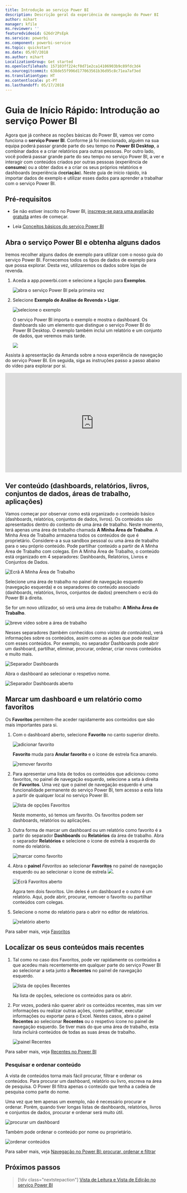 ```yaml
---
title: Introdução ao serviço Power BI
description: Descrição geral da experiência de navegação do Power BI
author: mihart
manager: kfile
ms.reviewer: ''
featuredvideoid: G26dr2PsEpk
ms.service: powerbi
ms.component: powerbi-service
ms.topic: quickstart
ms.date: 05/07/2018
ms.author: mihart
LocalizationGroup: Get started
ms.openlocfilehash: 157103ff224cf0d71e2ca14106903b9c89fdc3d4
ms.sourcegitcommit: 638de55f996d177063561b36d95c8c71ea7af3ed
ms.translationtype: HT
ms.contentlocale: pt-PT
ms.lasthandoff: 05/17/2018
---
```

# <a name="quickstart---getting-around-in-power-bi-service"></a>Guia de Início Rápido: Introdução ao serviço Power BI

Agora que já conhece as noções básicas do Power BI, vamos ver como funciona o **serviço Power BI**. Conforme já foi mencionado, alguém na sua equipa poderá passar grande parte do seu tempo no **Power BI Desktop**, a combinar dados e a criar relatórios para outras pessoas. Por outro lado, você poderá passar grande parte do seu tempo no serviço Power BI, a ver e interagir com conteúdos criados por outras pessoas (experiência de **consumo**) ou a obter dados e a criar os seus próprios relatórios e dashboards (experiência de**criação**). Neste guia de início rápido, irá importar dados de exemplo e utilizar esses dados para aprender a trabalhar com o serviço Power BI. 
 
## <a name="prerequisites"></a>Pré-requisitos

- Se não estiver inscrito no Power BI, [inscreva-se para uma avaliação gratuita](https://app.powerbi.com/signupredirect?pbi_source=web) antes de começar.

- Leia [Conceitos básicos do serviço Power BI](service-basic-concepts.md)

## <a name="open-power-bi-service-and-get-some-data"></a>Abra o serviço Power BI e obtenha alguns dados
Iremos recolher alguns dados de exemplo para utilizar com o nosso guia do serviço Power BI. Fornecemos todos os tipos de dados de exemplo para que possa explorar. Desta vez, utilizaremos os dados sobre lojas de revenda.    
1. Aceda a app.powerbi.com e selecione a ligação para **Exemplos**. 

    ![abra o serviço Power BI pela primeira vez](media/service-the-new-power-bi-experience/power-bi-new-user.png)

2. Selecione **Exemplo de Análise de Revenda > Ligar**.

    ![selecione o exemplo](media/service-the-new-power-bi-experience/power-bi-retail-sample.png)

    O serviço Power BI importa o exemplo e mostra o dashboard. Os dashboards são um elemento que distingue o serviço Power BI do Power BI Desktop. O exemplo também inclui um relatório e um conjunto de dados, que veremos mais tarde.

    ![](media/service-the-new-power-bi-experience/power-bi-dashboard.png)

Assista à apresentação da Amanda sobre a nova experiência de navegação do serviço Power BI.  Em seguida, siga as instruções passo a passo abaixo do vídeo para explorar por si.

<iframe width="560" height="315" src="https://www.youtube.com/embed/G26dr2PsEpk" frameborder="0" allowfullscreen></iframe>


## <a name="view-content-dashboards-reports-workbooks-datasets-workspaces-apps"></a>Ver conteúdo (dashboards, relatórios, livros, conjuntos de dados, áreas de trabalho, aplicações)
Vamos começar por observar como está organizado o conteúdo básico (dashboards, relatórios, conjuntos de dados, livros). Os conteúdos são apresentados dentro do contexto de uma área de trabalho. Neste momento, terá apenas uma área de trabalho chamada **A Minha Área de Trabalho**. A Minha Área de Trabalho armazena todos os conteúdos de que é proprietário. Considere-a a sua sandbox pessoal ou uma área de trabalho para o seu próprio conteúdo. Pode partilhar conteúdo a partir de A Minha Área de Trabalho com colegas. Em A Minha Área de Trabalho, o conteúdo está organizado em 4 separadores: Dashboards, Relatórios, Livros e Conjuntos de Dados.

![Ecrã A Minha Área de Trabalho](media/service-the-new-power-bi-experience/power-bi-my-workspace2.png)

Selecione uma área de trabalho no painel de navegação esquerdo (navegação esquerda) e os separadores do conteúdo associado (dashboards, relatórios, livros, conjuntos de dados) preenchem o ecrã do Power BI à direita.

Se for um novo utilizador, só verá uma área de trabalho: **A Minha Área de Trabalho**.

![breve vídeo sobre a área de trabalho](media/service-the-new-power-bi-experience/nav.gif)

Nesses separadores (também conhecidos como *vistas de conteúdos*), verá informações sobre os conteúdos, assim como as ações que pode realizar com esses conteúdos.  Por exemplo, no separador Dashboards pode abrir um dashboard, partilhar, eliminar, procurar, ordenar, criar novos conteúdos e muito mais.

![Separador Dashboards](media/service-the-new-power-bi-experience/power-bi-dashboard-tab.png)

Abra o dashboard ao selecionar o respetivo nome.

![Separador Dashboards aberto](media/service-the-new-power-bi-experience/power-bi-open-dashboard.png)

## <a name="favorite-a-dashboard-and-a-report"></a>Marcar um dashboard e um relatório como favoritos
Os **Favoritos** permitem-lhe aceder rapidamente aos conteúdos que são mais importantes para si.  

1. Com o dashboard aberto, selecione **Favorito** no canto superior direito.
   
   ![adicionar favorito](media/service-the-new-power-bi-experience/powerbi-dashboard-favorite.png)
   
   **Favorito** muda para **Anular favorito** e o ícone de estrela fica amarelo.
   
   ![remover favorito](media/service-the-new-power-bi-experience/power-bi-unfavorite2.png)

2. Para apresentar uma lista de todos os conteúdos que adicionou como favoritos, no painel de navegação esquerdo, selecione a seta à direita de **Favoritos**. Uma vez que o painel de navegação esquerdo é uma funcionalidade permanente do serviço Power BI, tem acesso a esta lista a partir de qualquer local no serviço Power BI.
   
    ![lista de opções Favoritos](media/service-the-new-power-bi-experience/power-bi-favorite.png)
   
    Neste momento, só temos um favorito. Os favoritos podem ser dashboards, relatórios ou aplicações.  

1. Outra forma de marcar um dashboard ou um relatório como favorito é a partir do separador **Dashboards** ou **Relatórios** da área de trabalho.  Abra o separador **Relatórios** e selecione o ícone de estrela à esquerda do nome do relatório.
   
   ![marcar como favorito](media/service-the-new-power-bi-experience/power-bi-report-favorite.png)

3. Abra o **painel** *Favoritos* ao selecionar **Favoritos** no painel de navegação esquerdo ou ao selecionar o ícone de estrela ![](media/service-the-new-power-bi-experience/powerbi-star-icon.png).
   
   ![Ecrã Favoritos aberto](media/service-the-new-power-bi-experience/power-bi-favorite-pane.png)
   
   Agora tem dois favoritos. Um deles é um dashboard e o outro é um relatório. Aqui, pode abrir, procurar, remover o favorito ou partilhar conteúdos com colegas.

4. Selecione o nome do relatório para o abrir no editor de relatórios.

    ![relatório aberto](media/service-the-new-power-bi-experience/power-bi-report-open.png)


Para saber mais, veja [Favoritos](service-dashboard-favorite.md)

## <a name="locate-your-most-recent-content"></a>Localizar os seus conteúdos mais recentes

1. Tal como no caso dos Favoritos, pode ver rapidamente os conteúdos a que acedeu mais recentemente em qualquer parte do serviço Power BI ao selecionar a seta junto a **Recentes** no painel de navegação esquerdo.

   ![lista de opções Recentes](media/service-the-new-power-bi-experience/power-bi-recent-flyout.png)

    Na lista de opções, selecione os conteúdos para os abrir.

2. Por vezes, poderá não querer abrir os conteúdos recentes, mas sim ver informações ou realizar outras ações, como partilhar, executar informações ou exportar para o Excel. Nestes casos, abra o painel **Recentes** ao selecionar **Recentes** ou o respetivo ícone no painel de navegação esquerdo. Se tiver mais do que uma área de trabalho, esta lista incluirá conteúdos de todas as suas áreas de trabalho.

   ![painel Recentes](media/service-the-new-power-bi-experience/power-bi-recent.png)

Para saber mais, veja [Recentes no Power BI](service-recent.md)

### <a name="search-and-sort-content"></a>Pesquisar e ordenar conteúdo
A vista de conteúdos torna mais fácil procurar, filtrar e ordenar os conteúdos. Para procurar um dashboard, relatório ou livro, escreva na área de pesquisa. O Power BI filtra apenas o conteúdo que tenha a cadeia de pesquisa como parte do nome.

Uma vez que tem apenas um exemplo, não é necessário procurar e ordenar.  Porém, quando tiver longas listas de dashboards, relatórios, livros e conjuntos de dados, procurar e ordenar será muito útil.

![procurar um dashboard](media/service-the-new-power-bi-experience/power-bi-search-sort.png)

Também pode ordenar o conteúdo por nome ou proprietário.  

![ordenar conteúdos](media/service-the-new-power-bi-experience/power-bi-sort.png)

Para saber mais, veja [Navegação no Power BI: procurar, ordenar e filtrar](service-navigation-search-filter-sort.md)

## <a name="next-steps"></a>Próximos passos

> [!div class="nextstepaction"]
> [Vista de Leitura e Vista de Edição no serviço Power BI](./service-reading-view-and-editing-view.md)